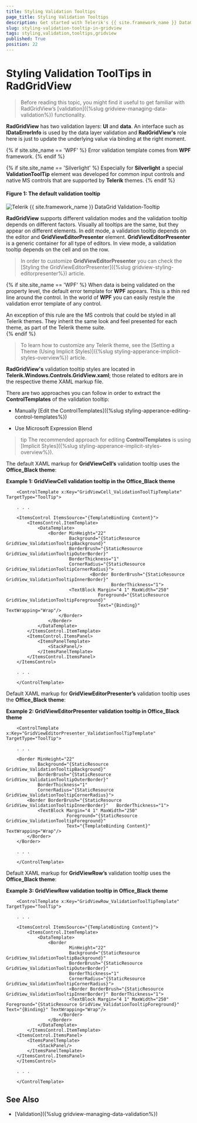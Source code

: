 ```yaml
---
title: Styling Validation Tooltips
page_title: Styling Validation Tooltips
description: Get started with Telerik's {{ site.framework_name }} DataGrid and learn how to style its validation tooltips.
slug: styling-validation-tooltip-in-gridview
tags: styling,validation,tooltips,gridview
published: True
position: 22
---
```


# Styling Validation ToolTips in RadGridView ##

> Before reading this topic, you might find it useful to get familiar with RadGridView’s [validation]({%slug gridview-managing-data-validation%}) functionality.

__RadGridView__ has two validation layers: **UI** and **data**. An interface such as __IDataErrorInfo__ is used by the data layer validation and __RadGridView's__ role here is just to update the underlying value via binding at the right moment. 

{% if site.site_name == 'WPF' %}
Error validation template comes from __WPF__ framework. 
{% endif %}

{% if site.site_name == 'Silverlight' %}
Especially for __Silverlight__ a special __ValidationToolTip__ element was developed for common input controls and native MS controls that are supported by __Telerik__ themes. 
{% endif %}

#### __Figure 1: The default validation tooltip__

![Telerik {{ site.framework_name }} DataGrid Validation-Tooltip](images/Validation-Tooltip.png)

__RadGridView__ supports different validation modes and the validation tooltip depends on different factors. Visually all tooltips are the same, but they appear on different elements. In edit mode, a validation tooltip depends on the editor and __GridViewEditorPresenter__ element. __GridViewEditorPresenter__ is a generic container for all type of editors. In view mode, a validation tooltip depends on the cell and on the row.

> In order to customize __GridViewEditorPresenter__ you can check the [Styling the GridViewEditorPresenter]({%slug gridview-styling-editorpresenter%}) article.

{% if site.site_name == 'WPF' %}
When data is being validated on the property level, the default error template for __WPF__ appears. This is a thin red line around the control. In the world of __WPF__ you can easily restyle the validation error template of any control.
 
An exception of this rule are the MS controls that could be styled in all Telerik themes. They inherit the same look and feel presented for each theme, as part of the Telerik theme suite.  
{% endif %}

> To learn how to customize any Telerik theme, see the [Setting a Theme (Using Implicit Styles)]({%slug styling-apperance-implicit-styles-overview%}) article.

__RadGridView's__ validation tooltip styles are located in __Telerik.Windows.Controls.GridView.xaml__; those related to editors are in the respective theme XAML markup file.

 There are two approaches you can follow in order to extract the __ControlTemplates__ of the validation tooltip:

* Manually [Edit the ControlTemplates]({%slug styling-apperance-editing-control-templates%}) 

* Use Microsoft Expression Blend

>tip The recommended approach for editing __ControlTemplates__ is using [Implicit Styles]({%slug styling-apperance-implicit-styles-overview%}).

The default XAML markup for __GridViewCell’s__ validation tooltip uses the __Office\_Black theme__:

__Example 1: GridViewCell validation tooltip in the Office\_Black theme__
```XAML
	<ControlTemplate x:Key="GridViewCell_ValidationToolTipTemplate" TargetType="ToolTip">

    . . .
    
    <ItemsControl ItemsSource="{TemplateBinding Content}">
        <ItemsControl.ItemTemplate>
            <DataTemplate>
                <Border MinHeight="22"
                        Background="{StaticResource GridView_ValidationTooltipBackground}"
                        BorderBrush="{StaticResource GridView_ValidationTooltipOuterBorder}"
                        BorderThickness="1"
                        CornerRadius="{StaticResource GridView_ValidationTooltipCornerRadius}">
                                <Border BorderBrush="{StaticResource GridView_ValidationTooltipInnerBorder}"
                                        BorderThickness="1">
                        <TextBlock Margin="4 1" MaxWidth="250" 
                                   Foreground="{StaticResource GridView_ValidationTooltipForeground}" 
                                   Text="{Binding}" TextWrapping="Wrap"/>
                    </Border>
                </Border>
            </DataTemplate>
        </ItemsControl.ItemTemplate>
        <ItemsControl.ItemsPanel>
            <ItemsPanelTemplate>
                <StackPanel/>
            </ItemsPanelTemplate>
        </ItemsControl.ItemsPanel>
    </ItemsControl>

    . . .

	</ControlTemplate>
```

Default XAML markup for __GridViewEditorPresenter’s__ validation tooltip uses the __Office\_Black theme__:

__Example 2: GridViewEditorPresenter validation tooltip in Office\_Black theme__
```XAML
	<ControlTemplate x:Key="GridViewEditorPresenter_ValidationToolTipTemplate" TargetType="ToolTip">
   
    . . .

    <Border MinHeight="22"
            Background="{StaticResource GridView_ValidationTooltipBackground}"
            BorderBrush="{StaticResource GridView_ValidationTooltipOuterBorder}"
            BorderThickness="1"
            CornerRadius="{StaticResource GridView_ValidationTooltipCornerRadius}">
        <Border BorderBrush="{StaticResource GridView_ValidationTooltipInnerBorder}"   BorderThickness="1">
            <TextBlock Margin="4 1" MaxWidth="250" 
                       Foreground="{StaticResource   GridView_ValidationTooltipForeground}" 
                       Text="{TemplateBinding Content}" TextWrapping="Wrap"/>
        </Border>
    </Border>

    . . .

	</ControlTemplate>
```

Default XAML markup for __GridViewRow’s__ validation tooltip uses the __Office\_Black theme__:

__Example 3: GridViewRow validation tooltip in Office\_Black theme__
```XAML
	<ControlTemplate x:Key="GridViewRow_ValidationToolTipTemplate" TargetType="ToolTip">

	. . .
	
	<ItemsControl ItemsSource="{TemplateBinding Content}">
	    <ItemsControl.ItemTemplate>
	        <DataTemplate>
	            <Border
	                    MinHeight="22"
	                    Background="{StaticResource GridView_ValidationTooltipBackground}"
	                    BorderBrush="{StaticResource GridView_ValidationTooltipOuterBorder}"
	                    BorderThickness="1"
	                    CornerRadius="{StaticResource GridView_ValidationTooltipCornerRadius}">
	                	<Border BorderBrush="{StaticResource GridView_ValidationTooltipInnerBorder}" BorderThickness="1">
	                    <TextBlock Margin="4 1" MaxWidth="250" Foreground="{StaticResource GridView_ValidationTooltipForeground}" Text="{Binding}" TextWrapping="Wrap"/>
	                </Border>
	            </Border>
	        </DataTemplate>
	    </ItemsControl.ItemTemplate>
    <ItemsControl.ItemsPanel>
        <ItemsPanelTemplate>
            <StackPanel/>
        </ItemsPanelTemplate>
    </ItemsControl.ItemsPanel>
	</ItemsControl>

	. . .

	</ControlTemplate>
```

## See Also
* [Validation]({%slug gridview-managing-data-validation%})
